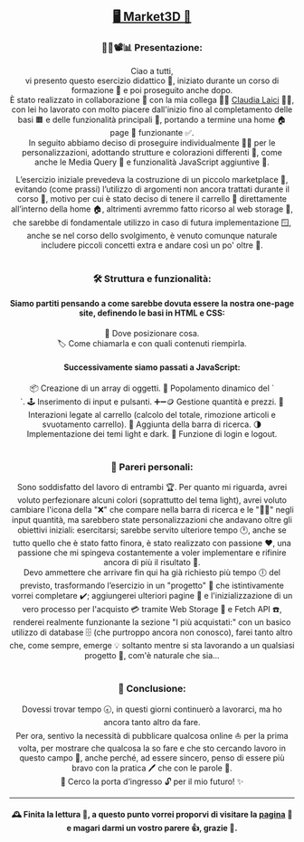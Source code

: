 

<h2 align="center"><a href="https://filipposcr.github.io/Giugno25-Market3D/">🖥️ Market3D 🧊</a></h2>

<div align="center">

### 👨‍💻📽️📊 Presentazione:
Ciao a tutti,  
vi presento questo esercizio didattico 📐, iniziato durante un corso di formazione 📖 e poi proseguito anche dopo.  
È stato realizzato in collaborazione 👫 con la mia collega 👩‍💻 [Claudia Laici](https://github.com/Claudia-Laici/Claudia-Laici) 👩‍🎓, con lei ho lavorato con molto piacere dall'inizio fino al completamento delle basi 🟧 e delle funzionalità principali 🔷, portando a termine una home 🏠 page  📄 funzionante ✅.  
In seguito abbiamo deciso di proseguire individualmente 🧍‍♂️ per le personalizzazioni, adottando strutture e colorazioni differenti 🎨, come anche le Media Query 📱 e funzionalità JavaScript aggiuntive 🧠.

L’esercizio iniziale prevedeva la costruzione di un piccolo marketplace 🏪, evitando (come prassi) l’utilizzo di argomenti non ancora trattati durante il corso 📖, motivo per cui è stato deciso di tenere il carrello 🛒 direttamente all’interno della home 🏠, altrimenti avremmo fatto ricorso al web storage 💾, che sarebbe di fondamentale utilizzo in caso di futura implementazione 🪟, anche se nel corso dello svolgimento, è venuto comunque naturale includere piccoli concetti extra e andare così un po' oltre 🚀.
<br>
<br>

### 🛠 Struttura e funzionalità:
#### Siamo partiti pensando a come sarebbe dovuta essere la nostra one-page site, definendo le basi in HTML e CSS:
📍 Dove posizionare cosa.  
🏷️ Come chiamarla e con quali contenuti riempirla.

<h4 color="yellow">Successivamente siamo passati a JavaScript:</h4>
📦 Creazione di un array di oggetti.  
🧩 Popolamento dinamico del `<main>`.  
🕹️ Inserimento di input e pulsanti.  
➕➖🪙 Gestione quantità e prezzi.  
🛒 Interazioni legate al carrello (calcolo del totale, rimozione articoli e svuotamento carrello).  
🔎 Aggiunta della barra di ricerca.  
🌗 Implementazione dei temi light e dark.  
🔐 Funzione di login e logout.
<br>
<br>

### 💬 Pareri personali:
Sono soddisfatto del lavoro di entrambi 🏆. Per quanto mi riguarda, avrei voluto perfezionare alcuni colori (soprattutto del tema light), avrei voluto cambiare l'icona della "❌" che compare nella barra di ricerca e le "🔼🔽" negli input quantità, ma sarebbero state personalizzazioni che andavano oltre gli obiettivi iniziali: esercitarsi;  sarebbe servito ulteriore tempo 🕐, anche se tutto quello che è stato fatto finora, è stato realizzato con passione ❤️, una passione che mi spingeva costantemente a voler implementare e rifinire ancora di più il risultato 🗿.  
Devo ammettere che arrivare fin qui ha già richiesto più tempo 🕕 del previsto, trasformando l’esercizio in un "progetto" 🏰 che istintivamente vorrei completare ✔️;  aggiungerei ulteriori pagine 📄 e l'inizializzazione di un vero processo per l'acquisto 💳 tramite Web Storage 💾 e Fetch API ☎️, renderei realmente funzionante la sezione "I più acquistati:" con un basico utilizzo di database 🗄️ (che purtroppo ancora non conosco), farei tanto altro che, come sempre, emerge 💡 soltanto mentre si sta lavorando a un qualsiasi progetto 🗼, com'è naturale che sia...
<br>
<br>

### 🔐 Conclusione:
Dovessi trovar tempo 🕣, in questi giorni continuerò a lavorarci, ma ho ancora tanto altro da fare.  
Per ora, sentivo la necessità di pubblicare qualcosa online ⛵ per la prima volta, per mostrare che qualcosa la so fare e che sto cercando lavoro in questo campo 💪, anche perché, ad essere sincero, penso di essere più bravo con la pratica 🖊️ che con le parole 🎺.  
🚪 Cerco la porta d’ingresso 🔓 per il mio futuro! ✨

---

#### 🕰️ Finita la lettura 📗, a questo punto vorrei proporvi di visitare la [pagina](https://filipposcr.github.io/Giugno25-Market3D/) 🛬 e magari darmi un vostro parere 👍, grazie 🎩.
</div>